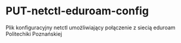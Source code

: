 # PUT-netctl-eduroam-config
Plik konfiguracyjny netctl umożliwiający połączenie z siecią eduroam Politechiki Poznańskiej

